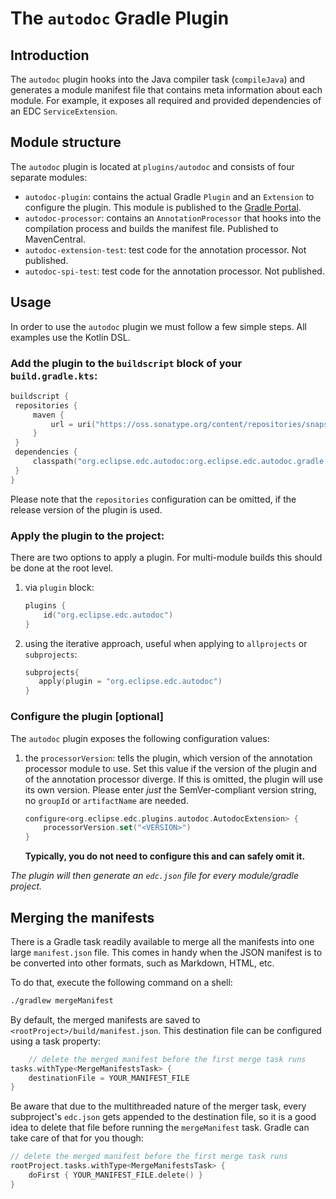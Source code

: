 # The `autodoc` Gradle Plugin

## Introduction

The `autodoc` plugin hooks into the Java compiler task (`compileJava`) and generates a module
manifest file that contains meta information about each module.
For example, it exposes all required and provided dependencies of an EDC `ServiceExtension`.

## Module structure

The `autodoc` plugin is located at `plugins/autodoc` and consists of four separate modules:

- `autodoc-plugin`: contains the actual Gradle `Plugin` and an `Extension` to configure the plugin. This module is
  published to the [Gradle Portal](https://plugins.gradle.org).
- `autodoc-processor`: contains an `AnnotationProcessor` that hooks into the compilation process and builds the manifest
  file. Published to MavenCentral.
- `autodoc-extension-test`: test code for the annotation processor. Not published.
- `autodoc-spi-test`: test code for the annotation processor. Not published.

## Usage

In order to use the `autodoc` plugin we must follow a few simple steps. All examples use the Kotlin DSL.

### Add the plugin to the `buildscript` block of your `build.gradle.kts`:

   ```kotlin
   buildscript {
    repositories {
        maven {
            url = uri("https://oss.sonatype.org/content/repositories/snapshots/")
        }
    }
    dependencies {
        classpath("org.eclipse.edc.autodoc:org.eclipse.edc.autodoc.gradle.plugin:<VERSION>>")
    }
}
   ```

Please note that the `repositories` configuration can be omitted, if the release version of the plugin is used.

### Apply the plugin to the project:

There are two options to apply a plugin. For multi-module builds this should be done at the root level.

1. via `plugin` block:
   ```kotlin
   plugins {
       id("org.eclipse.edc.autodoc")
   }
   ```
2. using the iterative approach, useful when applying to `allprojects` or `subprojects`:
   ```kotlin
   subprojects{
      apply(plugin = "org.eclipse.edc.autodoc")
   }
   ```

### Configure the plugin [optional]

The `autodoc` plugin exposes the following configuration values:

1. the `processorVersion`: tells the plugin, which version of the annotation processor module to use. Set this value if
   the version of the plugin and of the annotation processor diverge. If this is
   omitted, the plugin will use its own version. Please enter _just_ the SemVer-compliant version string,
   no `groupId` or `artifactName` are needed.
   ```kotlin
   configure<org.eclipse.edc.plugins.autodoc.AutodocExtension> {
       processorVersion.set("<VERSION>")
   }
   ```
   **Typically, you do not need to configure this and can safely omit it.**

_The plugin will then generate an `edc.json` file for every module/gradle project._

## Merging the manifests

There is a Gradle task readily available to merge all the manifests into one large `manifest.json` file. This comes in
handy when the JSON manifest is to be converted into other formats, such as Markdown, HTML, etc.

To do that, execute the following command on a shell:

```bash
./gradlew mergeManifest
```

By default, the merged manifests are saved to `<rootProject>/build/manifest.json`. This destination file can be
configured using a task property:

```kotlin
    // delete the merged manifest before the first merge task runs
tasks.withType<MergeManifestsTask> {
    destinationFile = YOUR_MANIFEST_FILE
}
```

Be aware that due to the multithreaded nature of the merger task, every subproject's `edc.json` gets appended to the
destination file, so it is a good idea to delete that file before running the `mergeManifest` task.
Gradle can take care of that for you though:

```kotlin
// delete the merged manifest before the first merge task runs
rootProject.tasks.withType<MergeManifestsTask> {
    doFirst { YOUR_MANIFEST_FILE.delete() }
}
```